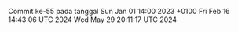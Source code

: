 Commit ke-55 pada tanggal Sun Jan 01 14:00 2023 +0100
Fri Feb 16 14:43:06 UTC 2024
Wed May 29 20:11:17 UTC 2024
